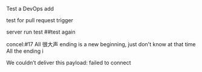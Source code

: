 Test a DevOps add

test for pull request trigger

server run test
##test again


concel:#17 All 很大声 ending is a new beginning, just don't know at that time All the ending i

We couldn’t deliver this payload: failed to connect


